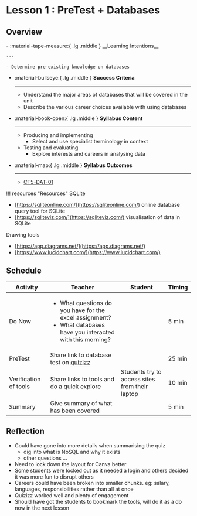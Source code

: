 # Lesson 1 : PreTest + Databases
## Overview
<div class="grid cards" markdown>
-   :material-tape-measure:{ .lg .middle } __Learning Intentions__

    ---

    - Determine pre-existing knowledge on databases

-   :material-bullseye:{ .lg .middle } __Success Criteria__

    ---

    - Understand the major areas of databases that will be covered in the unit
    - Describe the various career choices available with using databases

-   :material-book-open:{ .lg .middle } __Syllabus Content__

    ---

    - Producing and implementing
        - Select and use specialist terminology in context
    - Testing and evaluating
        - Explore interests and careers in analysing data

-   :material-map:{ .lg .middle } __Syllabus Outcomes__

    ---

    - [CT5-DAT-01](../syllabus/stage5/computing-technology/enterprise-information-systems/analysing-data.md#ct5-dat-01)

</div>

!!! resources "Resources"
    SQLite
    <ul>
      <li>[https://sqliteonline.com/](https://sqliteonline.com/) online database query tool for SQLite</li>
      <li>[https://sqliteviz.com/](https://sqliteviz.com/) visualisation of data in SQLite</li>
    </ul>
    Drawing tools
    <ul>
      <li>[https://app.diagrams.net/](https://app.diagrams.net/)</li>
      <li>[https://www.lucidchart.com/](https://www.lucidchart.com/)</li>
    </ul>

## Schedule 
| Activity                     | Teacher | Student                                                                                                                   | Timing |
| -----------------------------|---------|-------------------------------------------------------------------------------------------------------------------------- | ------ |
| Do Now                       | <ul><li>What questions do you have for the excel assignment?</li><li>What databases have you interacted with this morning?</lu></ul> | | 5 min  |
| PreTest                      | Share link to database test on [quizizz](https://quizizz.com/admin/quiz/670eef0c472ce072866d1435?searchLocale=)     |               | 25 min |
| Verification of tools        | Share links to tools and do a quick explore | Students try to access sites from their laptop                                        | 10 min |
| Summary                      | Give summary of what has been covered        |                                                                                      | 5 min  |


## Reflection
- Could have gone into more details when summarising the quiz
    - dig into what is NoSQL and why it exists
    - other questions ...
- Need to lock down the layout for Canva better
- Some students were locked out as it needed a login and others decided it was more fun to disrupt others
- Careers could have been broken into smaller chunks. eg: salary, languages, responsibilities rather than all at once
- Quizizz worked well and plenty of engagement
- Should have got the students to bookmark the tools, will do it as a do now in the next lesson